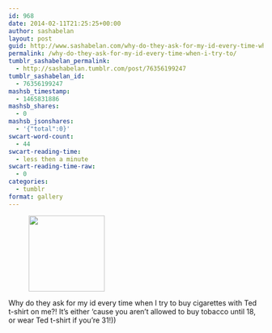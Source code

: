 ```yaml
---
id: 968
date: 2014-02-11T21:25:25+00:00
author: sashabelan
layout: post
guid: http://www.sashabelan.com/why-do-they-ask-for-my-id-every-time-when-i-try-to/
permalink: /why-do-they-ask-for-my-id-every-time-when-i-try-to/
tumblr_sashabelan_permalink:
  - http://sashabelan.tumblr.com/post/76356199247
tumblr_sashabelan_id:
  - 76356199247
mashsb_timestamp:
  - 1465831886
mashsb_shares:
  - 0
mashsb_jsonshares:
  - '{"total":0}'
swcart-word-count:
  - 44
swcart-reading-time:
  - less then a minute
swcart-reading-time-raw:
  - 0
categories:
  - tumblr
format: gallery
---
```

<div id='gallery-588' class='gallery galleryid-968 gallery-columns-3 gallery-size-thumbnail'>
  <figure class='gallery-item'> 
  
  <div class='gallery-icon landscape'>
    <a href='http://www.sashabelan.ru/why-do-they-ask-for-my-id-every-time-when-i-try-to/attachment/969/'><img width="150" height="150" src="http://www.sashabelan.ru/wp-content/uploads/2014/02/tumblr_n0uoudUv1F1qarj97o1_1280-150x150.jpg" class="attachment-thumbnail size-thumbnail" alt="" srcset="http://www.sashabelan.ru/wp-content/uploads/2014/02/tumblr_n0uoudUv1F1qarj97o1_1280-150x150.jpg 150w, http://www.sashabelan.ru/wp-content/uploads/2014/02/tumblr_n0uoudUv1F1qarj97o1_1280-300x300.jpg 300w, http://www.sashabelan.ru/wp-content/uploads/2014/02/tumblr_n0uoudUv1F1qarj97o1_1280-230x230.jpg 230w, http://www.sashabelan.ru/wp-content/uploads/2014/02/tumblr_n0uoudUv1F1qarj97o1_1280-350x350.jpg 350w, http://www.sashabelan.ru/wp-content/uploads/2014/02/tumblr_n0uoudUv1F1qarj97o1_1280.jpg 640w" sizes="(max-width: 150px) 100vw, 150px" /></a>
  </div></figure>
</div>

Why do they ask for my id every time when I try to buy cigarettes with Ted t-shirt on me?! It&rsquo;s either &lsquo;cause you aren&rsquo;t allowed to buy tobacco until 18, or wear Ted t-shirt if you&rsquo;re 31!))
